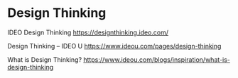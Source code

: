 # Design Thinking

IDEO Design Thinking
<https://designthinking.ideo.com/>

Design Thinking – IDEO U
<https://www.ideou.com/pages/design-thinking>

What is Design Thinking?
<https://www.ideou.com/blogs/inspiration/what-is-design-thinking>
